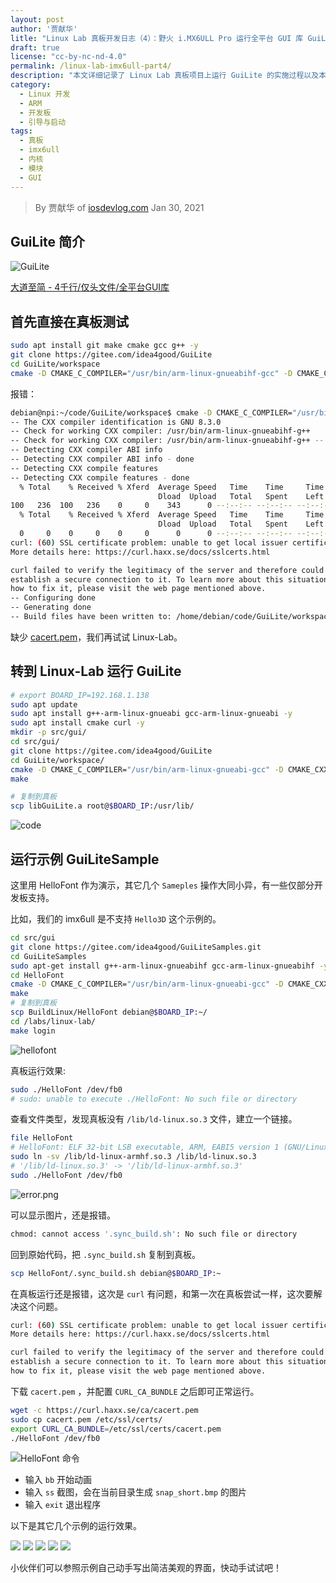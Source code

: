 ```yaml
---
layout: post
author: '贾献华'
litle: "Linux Lab 真板开发日志（4）：野火 i.MX6ULL Pro 运行全平台 GUI 库 GuiLite"
draft: true
license: "cc-by-nc-nd-4.0"
permalink: /linux-lab-imx6ull-part4/
description: "本文详细记录了 Linux Lab 真板项目上运行 GuiLite 的实施过程以及本人详细的学习和开发日志。"
category:
  - Linux 开发
  - ARM
  - 开发板
  - 引导与启动
tags:
  - 真板
  - imx6ull
  - 内核
  - 模块
  - GUI
---
```



> By 贾献华 of [iosdevlog.com][1]
> Jan 30, 2021

## GuiLite 简介

![GuiLite](https://gitee.com/idea4good/GuiLite/raw/master/documents/logo.png)

[大道至简 - 4千行/仅头文件/全平台GUI库][2]

## 首先直接在真板测试

```bash
sudo apt install git make cmake gcc g++ -y
git clone https://gitee.com/idea4good/GuiLite
cd GuiLite/workspace
cmake -D CMAKE_C_COMPILER="/usr/bin/arm-linux-gnueabihf-gcc" -D CMAKE_CXX_COMPILER="/usr/bin/arm-linux-gnueabihf-g++" .
```

报错：

```bash
debian@npi:~/code/GuiLite/workspace$ cmake -D CMAKE_C_COMPILER="/usr/bin/arm-linux-gnueabihf-gcc" -D CMAKE_CXX_COMPILER="/usr/bin/arm-linux-gnueabihf-g++" .
-- The CXX compiler identification is GNU 8.3.0
-- Check for working CXX compiler: /usr/bin/arm-linux-gnueabihf-g++
-- Check for working CXX compiler: /usr/bin/arm-linux-gnueabihf-g++ -- works
-- Detecting CXX compiler ABI info
-- Detecting CXX compiler ABI info - done
-- Detecting CXX compile features
-- Detecting CXX compile features - done
  % Total    % Received % Xferd  Average Speed   Time    Time     Time  Current
                                 Dload  Upload   Total   Spent    Left  Speed
100   236  100   236    0     0    343      0 --:--:-- --:--:-- --:--:--   343
  % Total    % Received % Xferd  Average Speed   Time    Time     Time  Current
                                 Dload  Upload   Total   Spent    Left  Speed
  0     0    0     0    0     0      0      0 --:--:-- --:--:-- --:--:--     0
curl: (60) SSL certificate problem: unable to get local issuer certificate
More details here: https://curl.haxx.se/docs/sslcerts.html

curl failed to verify the legitimacy of the server and therefore could not
establish a secure connection to it. To learn more about this situation and
how to fix it, please visit the web page mentioned above.
-- Configuring done
-- Generating done
-- Build files have been written to: /home/debian/code/GuiLite/workspace
```

缺少 [cacert.pem](https://curl.se/ca/cacert.pem)，我们再试试 Linux-Lab。

## 转到 Linux-Lab 运行 GuiLite

```bash
# export BOARD_IP=192.168.1.138
sudo apt update
sudo apt install g++-arm-linux-gnueabi gcc-arm-linux-gnueabi -y
sudo apt install cmake curl -y
mkdir -p src/gui/
cd src/gui/
git clone https://gitee.com/idea4good/GuiLite
cd GuiLite/workspace/
cmake -D CMAKE_C_COMPILER="/usr/bin/arm-linux-gnueabi-gcc" -D CMAKE_CXX_COMPILER="/usr/bin/arm-linux-gnueabi-g++" .
make

# 复制到真板
scp libGuiLite.a root@$BOARD_IP:/usr/lib/
```

![code](/wp-content/uploads/2021/01/guilite/code.png)

## 运行示例 GuiLiteSample

这里用 HelloFont 作为演示，其它几个 `Sameples` 操作大同小异，有一些仅部分开发板支持。

比如，我们的 imx6ull 是不支持 `Hello3D` 这个示例的。

```bash
cd src/gui
git clone https://gitee.com/idea4good/GuiLiteSamples.git
cd GuiLiteSamples
sudo apt-get install g++-arm-linux-gnueabihf gcc-arm-linux-gnueabihf -y
cd HelloFont
cmake -D CMAKE_C_COMPILER="/usr/bin/arm-linux-gnueabi-gcc" -D CMAKE_CXX_COMPILER="/usr/bin/arm-linux-gnueabi-g++" .
make
# 复制到真板
scp BuildLinux/HelloFont debian@$BOARD_IP:~/
cd /labs/linux-lab/
make login
```

![hellofont](/wp-content/uploads/2021/01/guilite/hellofont.png)

真板运行效果:

```bash
sudo ./HelloFont /dev/fb0
# sudo: unable to execute ./HelloFont: No such file or directory
```

查看文件类型，发现真板没有 `/lib/ld-linux.so.3` 文件，建立一个链接。

```bash
file HelloFont
# HelloFont: ELF 32-bit LSB executable, ARM, EABI5 version 1 (GNU/Linux), dynamically linked, interpreter /lib/ld-linux.so.3, BuildID[sha1]=8dd36b554b3372787c920df5aa63b93f5daf7af3, for GNU/Linux 3.2.0, not stripped
sudo ln -sv /lib/ld-linux-armhf.so.3 /lib/ld-linux.so.3
# '/lib/ld-linux.so.3' -> '/lib/ld-linux-armhf.so.3'
sudo ./HelloFont /dev/fb0
```

![error.png](/wp-content/uploads/2021/01/guilite/error.png)

可以显示图片，还是报错。

```bash
chmod: cannot access '.sync_build.sh': No such file or directory
```

回到原始代码，把 `.sync_build.sh` 复制到真板。

```bash
scp HelloFont/.sync_build.sh debian@$BOARD_IP:~
```

在真板运行还是报错，这次是 `curl` 有问题，和第一次在真板尝试一样，这次要解决这个问题。

```bash
curl: (60) SSL certificate problem: unable to get local issuer certificate
More details here: https://curl.haxx.se/docs/sslcerts.html

curl failed to verify the legitimacy of the server and therefore could not
establish a secure connection to it. To learn more about this situation and
how to fix it, please visit the web page mentioned above.
```

下载  `cacert.pem` ，并配置 `CURL_CA_BUNDLE` 之后即可正常运行。

```bash
wget -c https://curl.haxx.se/ca/cacert.pem
sudo cp cacert.pem /etc/ssl/certs/
export CURL_CA_BUNDLE=/etc/ssl/certs/cacert.pem
./HelloFont /dev/fb0
```

![HelloFont 命令](/wp-content/uploads/2021/01/guilite/hellofont_cmd.png)

* 输入 `bb` 开始动画
* 输入 `ss` 截图，会在当前目录生成 `snap_short.bmp` 的图片
* 输入 `exit` 退出程序 

以下是其它几个示例的运行效果。

![](/wp-content/uploads/2021/01/guilite/IMG_6095.gif)
![](/wp-content/uploads/2021/01/guilite/IMG_6093.gif)
![](/wp-content/uploads/2021/01/guilite/IMG_6092.gif)
![](/wp-content/uploads/2021/01/guilite/IMG_6090.gif)
![](/wp-content/uploads/2021/01/guilite/IMG_6089.gif)

小伙伴们可以参照示例自己动手写出简洁美观的界面，快动手试试吧！

[1]: https://www.iosdevlog.com
[2]: https://gitee.com/idea4good/GuiLite/blob/master/documents/HowToUse.md
